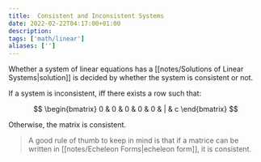 ```yaml
---
title:  Consistent and Inconsistent Systems
date: 2022-02-22T04:17:00+01:00
description: 
tags: ['math/linear']
aliases: ['']
---
```

Whether a system of linear equations has a [[notes/Solutions of Linear Systems|solution]] is decided by whether the system is consistent or not.

If a system is inconsistent, iff there exists a row such that:

$$
\begin{bmatrix}
  0 & 0 & 0 & 0 & 0 & | & c
\end{bmatrix}
$$

Otherwise, the matrix is consistent.

> A good rule of thumb to keep in mind is that if a matrice can be written in [[notes/Echeleon Forms|echeleon form]], it is consistent.